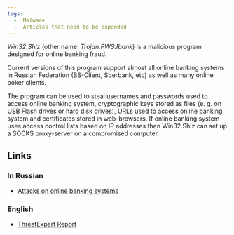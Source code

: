 ```yaml
---
tags:
  -  Malware
  -  Articles that need to be expanded 
---
```

*Win32.Shiz* (other name: *Trojan.PWS.Ibank*) is a malicious program
designed for online banking fraud.

Current versions of this program support almost all online banking
systems in Russian Federation (BS-Client, Sberbank, etc) as well as many
online poker clients.

The program can be used to steal usernames and passwords used to access
online banking system, cryptographic keys stored as files (e. g. on USB
Flash drives or hard disk drives), URLs used to access online banking
system and certificates stored in web-browsers. If online banking system
uses access control lists based on IP addresses then Win32.Shiz can set
up a SOCKS proxy-server on a compromised computer.

## Links

### In Russian

- [Attacks on online banking
  systems](http://www.nobunkum.ru/issue003/banker-attacks/)

### English

- [ThreatExpert
  Report](http://www.threatexpert.com/report.aspx?md5=826c855b440611a944e25f072a533ea3)

